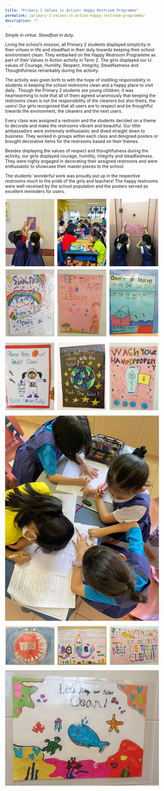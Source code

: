 ```yaml
---
title: "Primary 2 Values in Action: Happy Restroom Programme"
permalink: /primary-2-values-in-action-happy-restroom-programme/
description: ""
---
```

_Simple in virtue. Steadfast in duty._

Living the school’s mission, all Primary 2 students displayed simplicity in their virtues in life and steadfast in their duty towards keeping their school environment clean. They embarked on the Happy Restroom Programme as part of their Values in Action activity in Term 2. The girls displayed our IJ values of Courage, Humility, Respect, Integrity, Steadfastness and Thoughtfulness remarkably during the activity.

The activity was given birth to with the hope of instilling responsibility in students in keeping the school restrooms clean and a happy place to visit daily.  Though the Primary 2 students are young children, it was heartwarming to note that all of them agreed unanimously that keeping the restrooms clean is not the responsibility of the cleaners but also theirs, the users! Our girls recognized that all users are to respect and be thoughtful towards the environment, the cleaners and the next users. 

Every class was assigned a restroom and the students decided on a theme to decorate and make the restrooms vibrant and beautiful. Our little ambassadors were extremely enthusiastic and dived straight down to business. They worked in groups within each class and designed posters or brought decorative items for the restrooms based on their themes.

Besides displaying the values of respect and thoughtfulness during the activity, our girls displayed courage, humility, integrity and steadfastness. They were highly engaged in decorating their assigned restrooms and were enthusiastic to showcase their master pieces to the school.

The students’ wonderful work was proudly put up in the respective restrooms much to the pride of the girls and teachers! The happy restrooms were well-received by the school population and the posters served as excellent reminders for users.

![Primary 2 Values in Action: Happy Restroom Programme](/images/Primary%202%20Values%20in%20Action_1.png)

![Primary 2 Values in Action: Happy Restroom Programme](/images/Primary%202%20Values%20in%20Action_2.png)

![Primary 2 Values in Action: Happy Restroom Programme](/images/Primary%202%20Values%20in%20Action_3.jpg)

![Primary 2 Values in Action: Happy Restroom Programme](/images/Primary%202%20Values%20in%20Action_4.png)

![Primary 2 Values in Action: Happy Restroom Programme](/images/Primary%202%20Values%20in%20Action_5.jpg)